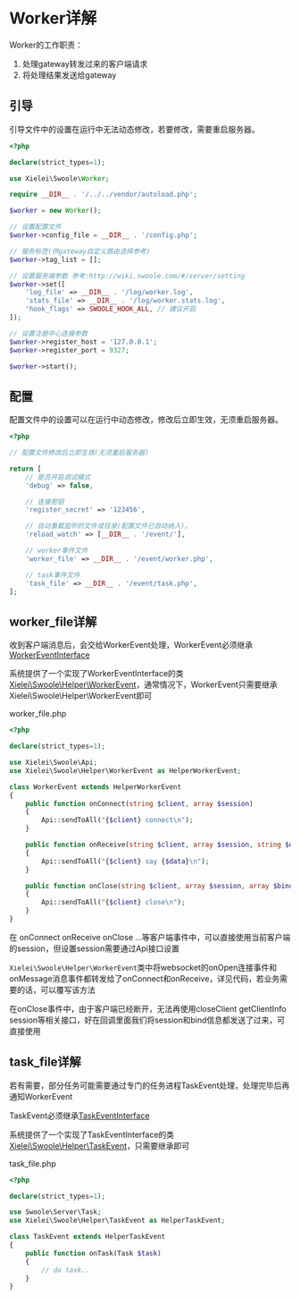 # Worker详解

Worker的工作职责：

1. 处理gateway转发过来的客户端请求
2. 将处理结果发送给gateway

## 引导

引导文件中的设置在运行中无法动态修改，若要修改，需要重启服务器。

```php
<?php

declare(strict_types=1);

use Xielei\Swoole\Worker;

require __DIR__ . '/../../vendor/autoload.php';

$worker = new Worker();

// 设置配置文件
$worker->config_file = __DIR__ . '/config.php';

// 服务标签(供gateway自定义路由选择参考)
$worker->tag_list = [];

// 设置服务端参数 参考:http://wiki.swoole.com/#/server/setting
$worker->set([
    'log_file' => __DIR__ . '/log/worker.log',
    'stats_file' => __DIR__ . '/log/worker.stats.log',
    'hook_flags' => SWOOLE_HOOK_ALL, // 建议开启
]);

// 设置注册中心连接参数
$worker->register_host = '127.0.0.1';
$worker->register_port = 9327;

$worker->start();

```

## 配置

配置文件中的设置可以在运行中动态修改，修改后立即生效，无须重启服务器。

``` php
<?php

// 配置文件修改后立即生效(无须重启服务器)

return [
    // 是否开启调试模式
    'debug' => false,

    // 连接密钥
    'register_secret' => '123456',

    // 自动重载监听的文件或目录(配置文件已自动纳入)。
    'reload_watch' => [__DIR__ . '/event/'],

    // worker事件文件
    'worker_file' => __DIR__ . '/event/worker.php',

    // task事件文件
    'task_file' => __DIR__ . '/event/task.php',
];

```

## worker_file详解

收到客户端消息后，会交给WorkerEvent处理，WorkerEvent必须继承[WorkerEventInterface](../../src/Interfaces/WorkerEventInterface.php)

系统提供了一个实现了WorkerEventInterface的类[Xielei\Swoole\Helper\WorkerEvent](../../src/Helper/WorkerEvent.php)，通常情况下，WorkerEvent只需要继承Xielei\Swoole\Helper\WorkerEvent即可

worker_file.php

``` php
<?php

declare(strict_types=1);

use Xielei\Swoole\Api;
use Xielei\Swoole\Helper\WorkerEvent as HelperWorkerEvent;

class WorkerEvent extends HelperWorkerEvent
{
    public function onConnect(string $client, array $session)
    {
        Api::sendToAll("{$client} connect\n");
    }

    public function onReceive(string $client, array $session, string $data)
    {
        Api::sendToAll("{$client} say {$data}\n");
    }

    public function onClose(string $client, array $session, array $bind)
    {
        Api::sendToAll("{$client} close\n");
    }
}
```

在 onConnect onReceive onClose ...等客户端事件中，可以直接使用当前客户端的session，但设置session需要通过Api接口设置

`Xielei\Swoole\Helper\WorkerEvent`类中将websocket的onOpen连接事件和onMessage消息事件都转发给了onConnect和onReceive，详见代码，若业务需要的话，可以覆写该方法

在onClose事件中，由于客户端已经断开，无法再使用closeClient getClientInfo session等相关接口，好在回调里面我们将session和bind信息都发送了过来，可直接使用

## task_file详解

若有需要，部分任务可能需要通过专门的任务进程TaskEvent处理，处理完毕后再通知WorkerEvent

TaskEvent必须继承[TaskEventInterface](../../src/Interfaces/TaskEventInterface.php)

系统提供了一个实现了TaskEventInterface的类[Xielei\Swoole\Helper\TaskEvent](../../src/Helper/TaskEvent.php)，只需要继承即可

task_file.php

``` php
<?php

declare(strict_types=1);

use Swoole\Server\Task;
use Xielei\Swoole\Helper\TaskEvent as HelperTaskEvent;

class TaskEvent extends HelperTaskEvent
{
    public function onTask(Task $task)
    {
        // do task..
    }
}
```
